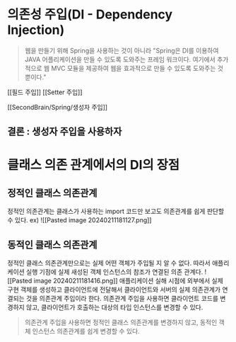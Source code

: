 # 의존성 주입(DI - Dependency Injection)

> 웹을 만들기 위해 Spring을 사용하는 것이 아니라 
"Spring은 DI를 이용하여 JAVA 어플리케이션을 만들 수 있도록 도와주는 프레임 워크이다. 여기에서 추가적으로 웹 MVC 모듈을 제공하여 웹을 효과적으로 만들 수 있도록 도와주는 것 뿐이다."

[[필드 주입]]
[[Setter 주입]]

[[SecondBrain/Spring/생성자 주입]]

## 결론 : 생성자 주입을 사용하자

# 클래스 의존 관계에서의 DI의 장점
## 정적인 클래스 의존관계
정적인 의존관계는 클래스가 사용하는 import 코드만 보고도 의존관계를 쉽게 판단할 수 있다. 
ex)
![[Pasted image 20240211181127.png]]
## 동적인 클래스 의존관계
정적인 클래스 의존관계만으로는 실제 어떤 객체가 주입될 지 알 수 없다.
따라서 애플리케이션 실행 기점에 실제 새성된 객체 인스턴스의 참조가 연결된 의존 관계다.
![[Pasted image 20240211181416.png]]
애플리케이션 실해 시점에 외부에서 실제 구현 객체를 생성하고 클라이언트에 전달해서 클라이언트와 서버의 실제 의존관계가 연결되는 것을 의존관계 주입이라 한다.
의존관계 주입을 사용하면 클라이언트 코드를 변경하지 않고, 클라이언트가 호출하는 대상의 타입 인스턴스를 변경할 수 있다.
> 의존관계 주입을 사용하면 정적인 클래스 의존관계를 변경하지 않고, 동적인 객체 인스턴스 의존관계를 쉽게 변경할 수 있다.

